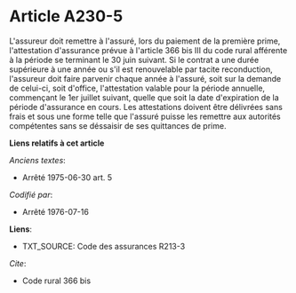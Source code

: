 # Article A230-5

L'assureur doit remettre à l'assuré, lors du paiement de la première prime, l'attestation d'assurance prévue à l'article 366
bis III du code rural afférente à la période se terminant le 30 juin suivant. Si le contrat a une durée supérieure à une
année ou s'il est renouvelable par tacite reconduction, l'assureur doit faire parvenir chaque année à l'assuré, soit sur la
demande de celui-ci, soit d'office, l'attestation valable pour la période annuelle, commençant le 1er juillet suivant, quelle
que soit la date d'expiration de la période d'assurance en cours. Les attestations doivent être délivrées sans frais et sous
une forme telle que l'assuré puisse les remettre aux autorités compétentes sans se déssaisir de ses quittances de prime.

**Liens relatifs à cet article**

_Anciens textes_:

  - Arrêté 1975-06-30 art. 5

_Codifié par_:

  - Arrêté 1976-07-16

**Liens**:

  - TXT_SOURCE: Code des assurances R213-3

_Cite_:

  - Code rural 366 bis
